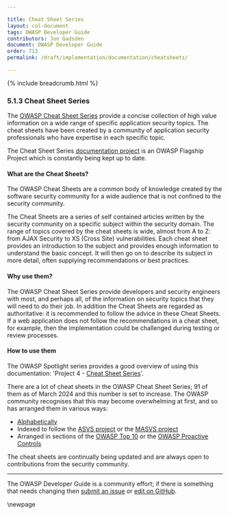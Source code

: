 ```yaml
---

title: Cheat Sheet Series
layout: col-document
tags: OWASP Developer Guide
contributors: Jon Gadsden
document: OWASP Developer Guide
order: 713
permalink: /draft/implementation/documentation/cheatsheets/

---
```


{% include breadcrumb.html %}

### 5.1.3 Cheat Sheet Series

The [OWASP Cheat Sheet Series][cheatsheets] provide a concise collection of high value information
on a wide range of specific application security topics.
The cheat sheets have been created by a community of application security professionals
who have expertise in each specific topic.

The Cheat Sheet Series [documentation project][cheatproject] is an OWASP Flagship Project
which is constantly being kept up to date.

#### What are the Cheat Sheets?

The OWASP Cheat Sheets are a common body of knowledge created by the software security community
for a wide audience that is not confined to the security community.

The Cheat Sheets are a series of self contained articles written by the security community
on a specific subject within the security domain.
The range of topics covered by the cheat sheets is wide, almost from A to Z:
from AJAX Security to XS (Cross Site) vulnerabilities.
Each cheat sheet provides an introduction to the subject and provides enough information to understand the basic concept.
It will then go on to describe its subject in more detail, often supplying recommendations or best practices.

#### Why use them?

The OWASP Cheat Sheet Series provide developers and security engineers with most, and perhaps all,
of the information on security topics that they will need to do their job.
In addition the Cheat Sheets are regarded as authoritative: it is recommended to follow the advice in these Cheat Sheets.
If a web application does not follow the recommendations in a cheat sheet, for example,
then the implementation could be challenged during testing or review processes.

#### How to use them

The OWASP Spotlight series provides a good overview of using this documentation:
'Project 4 - [Cheat Sheet Series][spotlight04]'.

There are a lot of cheat sheets in the OWASP Cheat Sheet Series;
91 of them as of March 2024 and this number is set to increase.
The OWASP community recognises that this may become overwhelming at first, and so has arranged them in various ways:

* [Alphabetically][cheatsheet-alpha]
* Indexed to follow the [ASVS project][cheatsheet-asvs] or the [MASVS project][cheatsheet-masvs]
* Arranged in sections of the [OWASP Top 10][cheatsheet-top10] or the [OWASP Proactive Controls][cheatsheet-proactive]

The cheat sheets are continually being updated and are always open to contributions from the security community.

----

The OWASP Developer Guide is a community effort; if there is something that needs changing
then [submit an issue][issue070103] or [edit on GitHub][edit070103].

[cheatproject]: https://owasp.org/www-project-cheat-sheets/
[cheatsheets]: https://cheatsheetseries.owasp.org/
[cheatsheet-alpha]: https://cheatsheetseries.owasp.org/Glossary.html
[cheatsheet-asvs]: https://cheatsheetseries.owasp.org/IndexASVS.html
[cheatsheet-masvs]: https://cheatsheetseries.owasp.org/IndexMASVS.html
[cheatsheet-proactive]: https://cheatsheetseries.owasp.org/IndexProactiveControls.html
[cheatsheet-top10]: https://cheatsheetseries.owasp.org/IndexTopTen.html
[edit070103]: https://github.com/OWASP/www-project-developer-guide/blob/main/draft/07-implementation/01-documentation/03-cheatsheets.md
[issue070103]: https://github.com/OWASP/www-project-developer-guide/issues/new?labels=content&template=request.md&title=Update:%2007-implementation/01-documentation/03-cheatsheets
[spotlight04]: https://youtu.be/S1cVYRDeiPQ

\newpage

